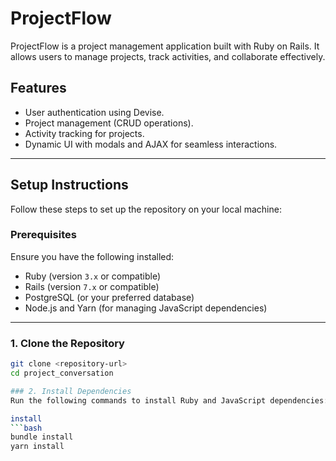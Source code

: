 # ProjectFlow

ProjectFlow is a project management application built with Ruby on Rails. It allows users to manage projects, track activities, and collaborate effectively.

## Features

- User authentication using Devise.
- Project management (CRUD operations).
- Activity tracking for projects.
- Dynamic UI with modals and AJAX for seamless interactions.

---

## Setup Instructions

Follow these steps to set up the repository on your local machine:

### Prerequisites

Ensure you have the following installed:

- Ruby (version `3.x` or compatible)
- Rails (version `7.x` or compatible)
- PostgreSQL (or your preferred database)
- Node.js and Yarn (for managing JavaScript dependencies)

---

### 1. Clone the Repository

```bash
git clone <repository-url>
cd project_conversation

### 2. Install Dependencies
Run the following commands to install Ruby and JavaScript dependencies:

install
```bash
bundle install
yarn install
```